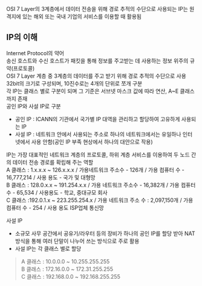 OSI 7 Layer의 3계층에서 데이터 전송을 위해 경로 추적의 수단으로 사용되는 IP는 원격지에 있는 해외 또는 국내 기업의 서비스를 이용할 때 활용됨  
## IP의 이해  
Internet Protocol의 약어  
송신 호스트와 수신 호스트가 패킷을 통해 정보를 주고받는 데 사용하는 정보 위주의 규약(프로토콜)  
OSI 7 Layer 계층 중 3계층의 데이터를 주고 받기 위해 경로 추적의 수단으로 사용  
32bit의 크기로 구성되며, 10진수로는 4개의 단위로 쪼개 구분  
각 IP는 클래스 별로 구분이 되며 그 기준은 서브넷 마스크 값에 따라 연산, A~E 클래스까지 존재  
공인 IP와 사설 IP로 구분  
- 공인 IP : ICANN의 기관에서 국가별 IP 대역을 관리하고 할당하여 고유하게 사용되는 IP  
- 사설 IP : 네트워크 안에서 사용되는 주소로 하나의 네트워크에서는 유일하나 인터넷에서 사용 안함(공인 IP 부족 현상에서 하나의 대안으로 작용)  

IP는 가장 대표적인 네트워크 계층의 프로토콜, 하위 계층 서비스를 이용하여 두 노드 간의 데이터 전송 경로를 확립해 주는 역할  
A 클래스 : 1.x.x.x ~ 126.x.x.x / 가용네트워크 주소수 - 126개 / 가용 컴퓨터 수 - 16,777,214 / 사용 용도 - 국가 및 대형망  
B 클래스 : 128.0.x.x ~ 191.254.x.x / 가용 네트워크 주소수 - 16,382개 / 가용 컴퓨터 수 - 65,534 / 사용용도 - 학교, 중대규모 회사  
C 클래스 :192.0.1.x ~ 223.255.254.x / 가용 네트워크 주소 수 : 2,097,150개 / 가용 컴퓨터 수 - 254 / 사용 용도 ISP업체 통신망  

사설 IP  
- 소규모 사무 공간에서 공유기/라우터 등의 장비가 하나의 공인 IP를 할당 받아 NAT 방식을 통해 여러 단말이 나누어 쓰는 방식으로 주로 활용  
- 사설 IP는 각 클래스 별로 할당  
> A 클래스 : 10.0.0.0 ~ 10.255.255.255  
> B 클래스 : 172.16.0.0 ~ 172.31.255.255  
> C 클래스 : 192.168.0.0 ~ 192.168.255.255  
